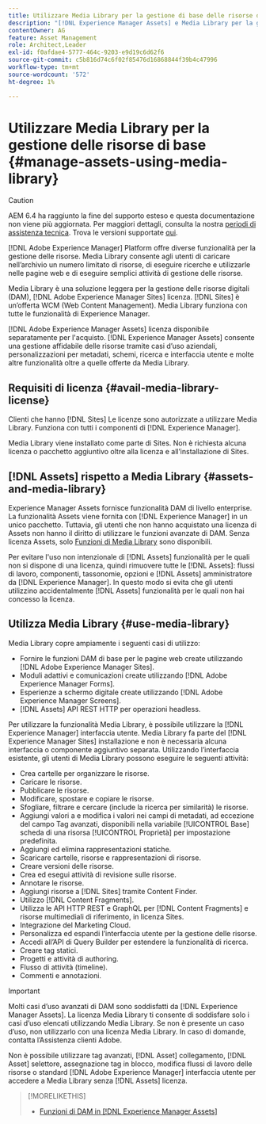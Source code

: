 ```yaml
---
title: Utilizzare Media Library per la gestione di base delle risorse digitali
description: "[!DNL Experience Manager Assets] e Media Library per la gestione delle risorse."
contentOwner: AG
feature: Asset Management
role: Architect,Leader
exl-id: f0afdae4-5777-464c-9203-e9d19c6d62f6
source-git-commit: c5b816d74c6f02f85476d16868844f39b4c47996
workflow-type: tm+mt
source-wordcount: '572'
ht-degree: 1%

---
```


<!--

Define Media Lib
Define req for it
Define use cases
Define what is not included

-->

# Utilizzare Media Library per la gestione delle risorse di base {#manage-assets-using-media-library}

>[!CAUTION]
>
>AEM 6.4 ha raggiunto la fine del supporto esteso e questa documentazione non viene più aggiornata. Per maggiori dettagli, consulta la nostra [periodi di assistenza tecnica](https://helpx.adobe.com/it/support/programs/eol-matrix.html). Trova le versioni supportate [qui](https://experienceleague.adobe.com/docs/).

[!DNL Adobe Experience Manager] Platform offre diverse funzionalità per la gestione delle risorse. Media Library consente agli utenti di caricare nell’archivio un numero limitato di risorse, di eseguire ricerche e utilizzarle nelle pagine web e di eseguire semplici attività di gestione delle risorse.

Media Library è una soluzione leggera per la gestione delle risorse digitali (DAM), [!DNL Adobe Experience Manager Sites] licenza. [!DNL Sites] è un’offerta WCM (Web Content Management). Media Library funziona con tutte le funzionalità di Experience Manager.

[!DNL Adobe Experience Manager Assets] licenza disponibile separatamente per l&#39;acquisto. [!DNL Experience Manager Assets] consente una gestione affidabile delle risorse tramite casi d’uso aziendali, personalizzazioni per metadati, schemi, ricerca e interfaccia utente e molte altre funzionalità oltre a quelle offerte da Media Library.

## Requisiti di licenza {#avail-media-library-license}

Clienti che hanno [!DNL Sites] Le licenze sono autorizzate a utilizzare Media Library. Funziona con tutti i componenti di [!DNL Experience Manager].

Media Library viene installato come parte di Sites. Non è richiesta alcuna licenza o pacchetto aggiuntivo oltre alla licenza e all’installazione di Sites.

## [!DNL Assets] rispetto a Media Library {#assets-and-media-library}

Experience Manager Assets fornisce funzionalità DAM di livello enterprise. La funzionalità Assets viene fornita con [!DNL Experience Manager] in un unico pacchetto. Tuttavia, gli utenti che non hanno acquistato una licenza di Assets non hanno il diritto di utilizzare le funzioni avanzate di DAM. Senza licenza Assets, solo [Funzioni di Media Library](#use-media-library) sono disponibili.

Per evitare l&#39;uso non intenzionale di [!DNL Assets] funzionalità per le quali non si dispone di una licenza, quindi rimuovere tutte le [!DNL Assets]: flussi di lavoro, componenti, tassonomie, opzioni e [!DNL Assets] amministratore da [!DNL Experience Manager]. In questo modo si evita che gli utenti utilizzino accidentalmente [!DNL Assets] funzionalità per le quali non hai concesso la licenza.

## Utilizza Media Library {#use-media-library}

Media Library copre ampiamente i seguenti casi di utilizzo:

* Fornire le funzioni DAM di base per le pagine web create utilizzando [!DNL Adobe Experience Manager Sites].
* Moduli adattivi e comunicazioni create utilizzando [!DNL Adobe Experience Manager Forms].
* Esperienze a schermo digitale create utilizzando [!DNL Adobe Experience Manager Screens].
* [!DNL Assets] API REST HTTP per operazioni headless.

<!-- TBD: Remove this after confirmation. May need to merge this list with the list provided by PMs.

* Static renditions
-->

Per utilizzare la funzionalità Media Library, è possibile utilizzare la [!DNL Experience Manager] interfaccia utente. Media Library fa parte del [!DNL Experience Manager Sites] installazione e non è necessaria alcuna interfaccia o componente aggiuntivo separata. Utilizzando l’interfaccia esistente, gli utenti di Media Library possono eseguire le seguenti attività:

* Crea cartelle per organizzare le risorse.
* Caricare le risorse.
* Pubblicare le risorse.
* Modificare, spostare e copiare le risorse.
* Sfogliare, filtrare e cercare (include la ricerca per similarità) le risorse.
* Aggiungi valori a e modifica i valori nei campi di metadati, ad eccezione del campo Tag avanzati, disponibili nella variabile [!UICONTROL Base] scheda di una risorsa [!UICONTROL Proprietà] per impostazione predefinita.
* Aggiungi ed elimina rappresentazioni statiche.
* Scaricare cartelle, risorse e rappresentazioni di risorse.
* Creare versioni delle risorse.
* Crea ed esegui attività di revisione sulle risorse.
* Annotare le risorse.
* Aggiungi risorse a [!DNL Sites] tramite Content Finder.
* Utilizzo [!DNL Content Fragments].
* Utilizza le API HTTP REST e GraphQL per [!DNL Content Fragments] e risorse multimediali di riferimento, in licenza Sites.
* Integrazione del Marketing Cloud.
* Personalizza ed espandi l’interfaccia utente per la gestione delle risorse.
* Accedi all’API di Query Builder per estendere la funzionalità di ricerca.
* Creare tag statici.
* Progetti e attività di authoring.
* Flusso di attività (timeline).
* Commenti e annotazioni.

<!-- TBD: Define exactly which basic Assets workflow are available for use with Media Library?

As per PM, we must avoid stating such a list, as we don't have a list that makes sense in Cloud Service.
-->

>[!IMPORTANT]
>
>Molti casi d’uso avanzati di DAM sono soddisfatti da [!DNL Experience Manager Assets]. La licenza Media Library ti consente di soddisfare solo i casi d’uso elencati utilizzando Media Library. Se non è presente un caso d’uso, non utilizzarlo con una licenza Media Library. In caso di domande, contatta l’Assistenza clienti Adobe.

Non è possibile utilizzare tag avanzati, [!DNL Asset] collegamento, [!DNL Asset] selettore, assegnazione tag in blocco, modifica flussi di lavoro delle risorse o standard [!DNL Adobe Experience Manager] interfaccia utente per accedere a Media Library senza [!DNL Assets] licenza.

<!-- TBD: Add a CTA - how to contact Adobe for queries. -->

>[!MORELIKETHIS]
>
>* [Funzioni di DAM in [!DNL Experience Manager Assets]](https://experienceleague.adobe.com/docs/experience-manager-64/assets/home.html)

